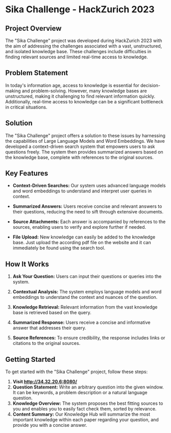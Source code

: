 # Sika Challenge - HackZurich 2023

## Project Overview

The "Sika Challenge" project was developed during HackZurich 2023 with the aim of addressing the challenges associated with a vast, unstructured, and isolated knowledge base. These challenges include difficulties in finding relevant sources and limited real-time access to knowledge.

## Problem Statement

In today's information age, access to knowledge is essential for decision-making and problem-solving. However, many knowledge bases are unstructured, making it challenging to find relevant information quickly. Additionally, real-time access to knowledge can be a significant bottleneck in critical situations.

## Solution

The "Sika Challenge" project offers a solution to these issues by harnessing the capabilities of Large Language Models and Word Embeddings. We have developed a context-driven search system that empowers users to ask questions freely. The system then provides summarized answers based on the knowledge base, complete with references to the original sources.

## Key Features

- **Context-Driven Searches:** Our system uses advanced language models and word embeddings to understand and interpret user queries in context.

- **Summarized Answers:** Users receive concise and relevant answers to their questions, reducing the need to sift through extensive documents.

- **Source Attachments:** Each answer is accompanied by references to the sources, enabling users to verify and explore further if needed.

- **File Upload:** New knowledge can easily be added to the knowledge base. Just upload the according pdf file on the website and it can immediately be found using the search tool.

## How It Works

1. **Ask Your Question:** Users can input their questions or queries into the system.

2. **Contextual Analysis:** The system employs language models and word embeddings to understand the context and nuances of the question.

3. **Knowledge Retrieval:** Relevant information from the vast knowledge base is retrieved based on the query.

4. **Summarized Response:** Users receive a concise and informative answer that addresses their query.

5. **Source References:** To ensure credibility, the response includes links or citations to the original sources.

## Getting Started

To get started with the "Sika Challenge" project, follow these steps:

1. **Visit http://34.32.20.6:8080/**
2. **Question Statement:** Write an arbitrary question into the given window. It can be keywords, a problem description or a natural language question.
3. **Knowledge Overview:** The system proposes the best fitting sources to you and enables you to easily fact check them, sorted by relevance.
4. **Content Summary:** Our Knowledge Hub will summarize the most important knowledge within each paper regarding your question, and provide you with a concise answer.